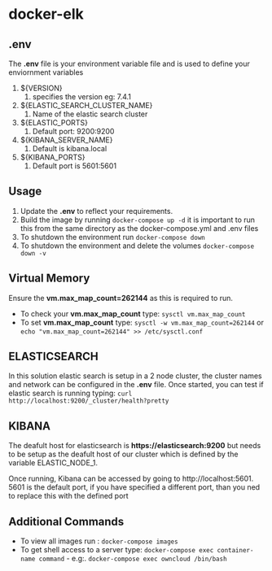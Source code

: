 # docker-elk

## .env

The **.env** file is your environment variable file and is used to define your enviornment variables

1. \${VERSION}
   1. specifies the version eg: 7.4.1
2. \${ELASTIC_SEARCH_CLUSTER_NAME}
   1. Name of the elastic search cluster
3. \${ELASTIC_PORTS}
   1. Default port: 9200:9200
4. \${KIBANA_SERVER_NAME}
   1. Default is kibana.local
5. \${KIBANA_PORTS}
   1. Default port is 5601:5601

## Usage

1. Update the **.env** to reflect your requirements.
2. Build the image by running `docker-compose up -d` it is important to run this from the same directory as the docker-compose.yml and .env files
3. To shutdown the environment run `docker-compose down`
4. To shutdown the environment and delete the volumes `docker-compose down -v`

## Virtual Memory

Ensure the **vm.max_map_count=262144** as this is required to run.

- To check your **vm.max_map_count** type: `sysctl vm.max_map_count`
- To set **vm.max_map_count** type: `sysctl -w vm.max_map_count=262144` or `echo "vm.max_map_count=262144" >> /etc/sysctl.conf`

## ELASTICSEARCH

In this solution elastic search is setup in a 2 node cluster, the cluster names and network can be configured in the **.env** file.
Once started, you can test if elastic search is running typing: `curl http://localhost:9200/_cluster/health?pretty`

## KIBANA

The deafult host for elasticsearch is **https://elasticsearch:9200** but needs to be setup as the deafult host of our cluster which is defined by the variable ELASTIC_NODE_1.

Once running, Kibana can be accessed by going to http://localhost:5601. 5601 is the default port, if you have specified a different port, than you ned to replace this with the defined port

## Additional Commands

- To view all images run : `docker-compose images`
- To get shell access to a server type: `docker-compose exec container-name command` - e.g:. `docker-compose exec owncloud /bin/bash`
